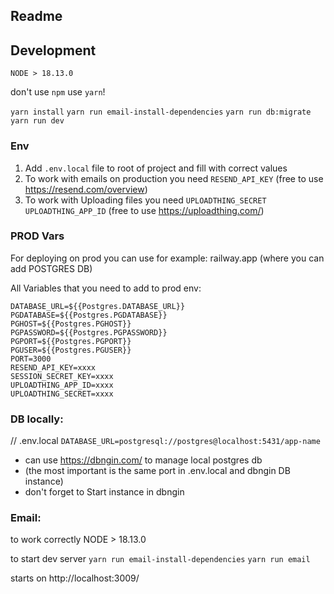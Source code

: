 ## Readme

## Development
`NODE > 18.13.0`

don't use `npm` use `yarn`!

`yarn install`
`yarn run email-install-dependencies`
`yarn run db:migrate`
`yarn run dev`

### Env
1. Add `.env.local` file to root of project and fill with correct values
2. To work with emails on production you need `RESEND_API_KEY` (free to use https://resend.com/overview)
3. To work with Uploading files you need `UPLOADTHING_SECRET` `UPLOADTHING_APP_ID` (free to use https://uploadthing.com/)

### PROD Vars

For deploying on prod you can use for example: railway.app (where you can add POSTGRES DB)

All Variables that you need to add to prod env:

```text
DATABASE_URL=${{Postgres.DATABASE_URL}}
PGDATABASE=${{Postgres.PGDATABASE}}
PGHOST=${{Postgres.PGHOST}}
PGPASSWORD=${{Postgres.PGPASSWORD}}
PGPORT=${{Postgres.PGPORT}}
PGUSER=${{Postgres.PGUSER}}
PORT=3000
RESEND_API_KEY=xxxx
SESSION_SECRET_KEY=xxxx
UPLOADTHING_APP_ID=xxxx
UPLOADTHING_SECRET=xxxx
```

### DB locally:

// .env.local
`DATABASE_URL=postgresql://postgres@localhost:5431/app-name`

- can use https://dbngin.com/ to manage local postgres db
- (the most important is the same port in .env.local and dbngin DB instance)
- don't forget to Start instance in dbngin

### Email:
to work correctly NODE > 18.13.0

to start dev server
`yarn run email-install-dependencies`
`yarn run email`

starts on http://localhost:3009/

